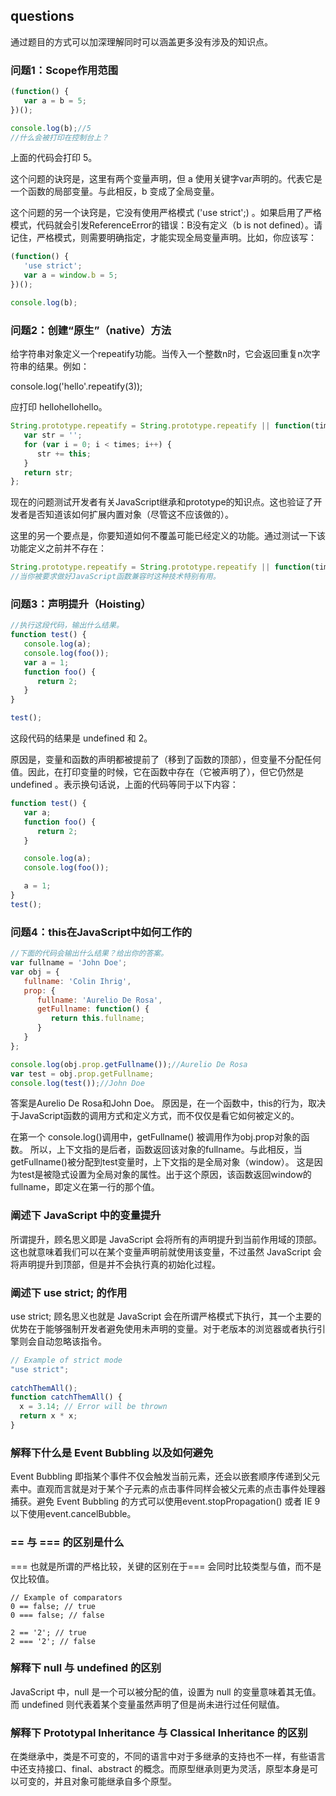 ## questions

通过题目的方式可以加深理解同时可以涵盖更多没有涉及的知识点。

### 问题1：Scope作用范围
~~~js
(function() {
   var a = b = 5;
})();

console.log(b);//5
//什么会被打印在控制台上？
~~~

上面的代码会打印 5。

这个问题的诀窍是，这里有两个变量声明，但 a 使用关键字var声明的。代表它是一个函数的局部变量。与此相反，b 变成了全局变量。

这个问题的另一个诀窍是，它没有使用严格模式 ('use strict';) 。如果启用了严格模式，代码就会引发ReferenceError的错误：B没有定义（b is not defined）。请记住，严格模式，则需要明确指定，才能实现全局变量声明。比如，你应该写：
~~~js
(function() {
   'use strict';
   var a = window.b = 5;
})();

console.log(b);
~~~

### 问题2：创建“原生”（native）方法

给字符串对象定义一个repeatify功能。当传入一个整数n时，它会返回重复n次字符串的结果。例如：

console.log('hello'.repeatify(3));

应打印 hellohellohello。

~~~js
String.prototype.repeatify = String.prototype.repeatify || function(times) {
   var str = '';
   for (var i = 0; i < times; i++) {
      str += this;
   }
   return str;
};
~~~

现在的问题测试开发者有关JavaScript继承和prototype的知识点。这也验证了开发者是否知道该如何扩展内置对象（尽管这不应该做的）。

这里的另一个要点是，你要知道如何不覆盖可能已经定义的功能。通过测试一下该功能定义之前并不存在：
~~~js
String.prototype.repeatify = String.prototype.repeatify || function(times) {/* code here */};
//当你被要求做好JavaScript函数兼容时这种技术特别有用。
~~~

### 问题3：声明提升（Hoisting）

~~~js
//执行这段代码，输出什么结果。
function test() {
   console.log(a);
   console.log(foo());
   var a = 1;
   function foo() {
      return 2;
   }
}

test();
~~~
这段代码的结果是 undefined 和 2。

原因是，变量和函数的声明都被提前了（移到了函数的顶部），但变量不分配任何值。因此，在打印变量的时候，它在函数中存在（它被声明了），但它仍然是 undefined 。表示换句话说，上面的代码等同于以下内容：
~~~js
function test() {
   var a;
   function foo() {
      return 2;
   }

   console.log(a);
   console.log(foo());

   a = 1;
}
test();
~~~

### 问题4：this在JavaScript中如何工作的
~~~js
//下面的代码会输出什么结果？给出你的答案。
var fullname = 'John Doe';
var obj = {
   fullname: 'Colin Ihrig',
   prop: {
      fullname: 'Aurelio De Rosa',
      getFullname: function() {
         return this.fullname;
      }
   }
};

console.log(obj.prop.getFullname());//Aurelio De Rosa
var test = obj.prop.getFullname;
console.log(test());//John Doe
~~~

答案是Aurelio De Rosa和John Doe。
原因是，在一个函数中，this的行为，取决于JavaScript函数的调用方式和定义方式，而不仅仅是看它如何被定义的。

在第一个 console.log()调用中，getFullname() 被调用作为obj.prop对象的函数。
所以，上下文指的是后者，函数返回该对象的fullname。与此相反，当getFullname()被分配到test变量时，上下文指的是全局对象（window）。
这是因为test是被隐式设置为全局对象的属性。出于这个原因，该函数返回window的fullname，即定义在第一行的那个值。

### 阐述下 JavaScript 中的变量提升

所谓提升，顾名思义即是 JavaScript 会将所有的声明提升到当前作用域的顶部。这也就意味着我们可以在某个变量声明前就使用该变量，不过虽然 JavaScript 会将声明提升到顶部，但是并不会执行真的初始化过程。

### 阐述下 use strict; 的作用

use strict; 顾名思义也就是 JavaScript 会在所谓严格模式下执行，其一个主要的优势在于能够强制开发者避免使用未声明的变量。对于老版本的浏览器或者执行引擎则会自动忽略该指令。
~~~js
// Example of strict mode
"use strict";
 
catchThemAll();
function catchThemAll() {
  x = 3.14; // Error will be thrown
  return x * x;
}
~~~

### 解释下什么是 Event Bubbling 以及如何避免

Event Bubbling 即指某个事件不仅会触发当前元素，还会以嵌套顺序传递到父元素中。直观而言就是对于某个子元素的点击事件同样会被父元素的点击事件处理器捕获。避免 Event Bubbling 的方式可以使用event.stopPropagation() 或者 IE 9 以下使用event.cancelBubble。

### == 与 === 的区别是什么

=== 也就是所谓的严格比较，关键的区别在于=== 会同时比较类型与值，而不是仅比较值。
~~~JS
// Example of comparators
0 == false; // true
0 === false; // false
 
2 == '2'; // true
2 === '2'; // false
~~~

### 解释下 null 与 undefined 的区别

JavaScript 中，null 是一个可以被分配的值，设置为 null 的变量意味着其无值。而 undefined 则代表着某个变量虽然声明了但是尚未进行过任何赋值。

### 解释下 Prototypal Inheritance 与 Classical Inheritance 的区别

在类继承中，类是不可变的，不同的语言中对于多继承的支持也不一样，有些语言中还支持接口、final、abstract 的概念。而原型继承则更为灵活，原型本身是可以可变的，并且对象可能继承自多个原型。